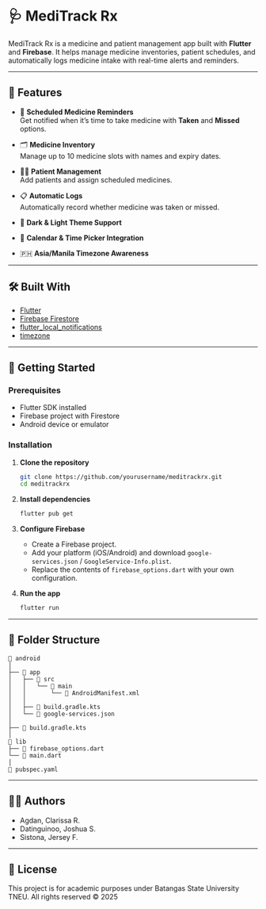 
# 🩺 MediTrack Rx

MediTrack Rx is a medicine and patient management app built with **Flutter** and **Firebase**. It helps manage medicine inventories, patient schedules, and automatically logs medicine intake with real-time alerts and reminders.

---

## 📱 Features

- 🔔 **Scheduled Medicine Reminders**  
  Get notified when it’s time to take medicine with **Taken** and **Missed** options.

- 🗂️ **Medicine Inventory**  
  Manage up to 10 medicine slots with names and expiry dates.

- 🧑‍⚕️ **Patient Management**  
  Add patients and assign scheduled medicines.

- 📋 **Automatic Logs**  
  Automatically record whether medicine was taken or missed.

- 🌙 **Dark & Light Theme Support**

- 📅 **Calendar & Time Picker Integration**

- 🇵🇭 **Asia/Manila Timezone Awareness**

---

## 🛠️ Built With

- [Flutter](https://flutter.dev/)
- [Firebase Firestore](https://firebase.google.com/)
- [flutter_local_notifications](https://pub.dev/packages/flutter_local_notifications)
- [timezone](https://pub.dev/packages/timezone)

---

## 🚀 Getting Started

### Prerequisites

- Flutter SDK installed
- Firebase project with Firestore
- Android device or emulator

### Installation

1. **Clone the repository**
   ```bash
   git clone https://github.com/yourusername/meditrackrx.git
   cd meditrackrx
   ```

2. **Install dependencies**
   ```bash
   flutter pub get
   ```

3. **Configure Firebase**
   - Create a Firebase project.
   - Add your platform (iOS/Android) and download `google-services.json` / `GoogleService-Info.plist`.
   - Replace the contents of `firebase_options.dart` with your own configuration.

4. **Run the app**
   ```bash
   flutter run
   ```

---

## 📁 Folder Structure

```
📁 android
│
├── 📁 app
│   ├── 📁 src
│   │   └── 📁 main
│   │       └── 📄 AndroidManifest.xml
│   │
│   ├── 📄 build.gradle.kts
│   └── 📄 google-services.json
│
├── 📄 build.gradle.kts
│
📁 lib
├── 📄 firebase_options.dart
└── 📄 main.dart
│
📄 pubspec.yaml
```

---

## 👨‍💻 Authors

- Agdan, Clarissa R.
- Datinguinoo, Joshua S.
- Sistona, Jersey F.


---


## 📝 License

This project is for academic purposes under Batangas State University TNEU.
All rights reserved © 2025
